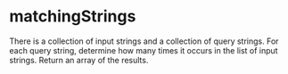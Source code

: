 # matchingStrings
There is a collection of input strings and a collection of query strings. For each query string, determine how many times it occurs in the list of input strings. Return an array of the results.
